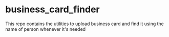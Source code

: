 # business_card_finder
This repo contains the utilities to upload business card and find it using the name of person whenever it's needed
